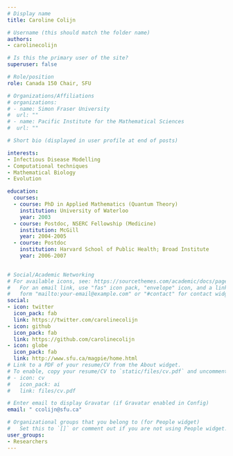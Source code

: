 ```yaml
---
# Display name
title: Caroline Colijn

# Username (this should match the folder name)
authors:
- carolinecolijn

# Is this the primary user of the site?
superuser: false

# Role/position
role: Canada 150 Chair, SFU

# Organizations/Affiliations
# organizations:
# - name: Simon Fraser University
#  url: ""
# - name: Pacific Institute for the Mathematical Sciences
#  url: ""

# Short bio (displayed in user profile at end of posts)

interests:
- Infectious Disease Modelling
- Computational techniques
- Mathematical Biology
- Evolution

education:
  courses:
  - course: PhD in Applied Mathematics (Quantum Theory)
    institution: University of Waterloo
    year: 2003
  - course: Postdoc, NSERC Fellowship (Medicine)
    institution: McGill
    year: 2004-2005
  - course: Postdoc
    institution: Harvard School of Public Health; Broad Institute
    year: 2006-2007
 

# Social/Academic Networking
# For available icons, see: https://sourcethemes.com/academic/docs/page-builder/#icons
#   For an email link, use "fas" icon pack, "envelope" icon, and a link in the
#   form "mailto:your-email@example.com" or "#contact" for contact widget.
social:
- icon: twitter
  icon_pack: fab
  link: https://twitter.com/carolinecolijn
- icon: github
  icon_pack: fab
  link: https://github.com/carolinecolijn
- icon: globe
  icon_pack: fab
  link: http://www.sfu.ca/magpie/home.html
# Link to a PDF of your resume/CV from the About widget.
# To enable, copy your resume/CV to `static/files/cv.pdf` and uncomment the lines below.
# - icon: cv
#   icon_pack: ai
#   link: files/cv.pdf

# Enter email to display Gravatar (if Gravatar enabled in Config)
email: " ccolijn@sfu.ca"

# Organizational groups that you belong to (for People widget)
#   Set this to `[]` or comment out if you are not using People widget.
user_groups:
- Researchers 
---
```

